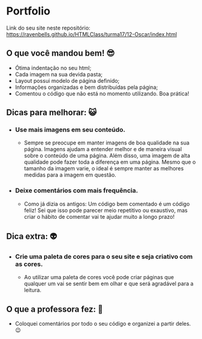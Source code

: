 # Portfolio

Link do seu site neste repositório: https://ravenbells.github.io/HTMLClass/turma17/12-Oscar/index.html

## O que você mandou bem! 😎️

* Ótima indentação no seu html;
* Cada imagem na sua devida pasta;
* Layout possui modelo de página definido;
* Informações organizadas e bem distribuídas pela página;
* Comentou o código que não está no momento utilizando. Boa prática!

## Dicas para melhorar: 😺️

* ### Use mais imagens em seu conteúdo.
	- Sempre se preocupe em manter imagens de boa qualidade na sua página. Imagens ajudam a entender melhor e de maneira visual sobre o conteúdo de uma página. Além disso, uma imagem de alta qualidade pode fazer toda a diferença em uma página. Mesmo que o tamanho da imagem varie, o ideal é sempre manter as melhores medidas para a imagem em questão.
    
* ### Deixe comentários com mais frequência.
    - Como já dizia os antigos: Um código bem comentado é um código feliz! Sei que isso pode parecer meio repetitivo ou exaustivo, mas criar o hábito de comentar vai te ajudar muito a longo prazo!

## Dica extra: 👽️

* ### Crie uma paleta de cores para o seu site e seja criativo com as cores.
    - Ao utilizar uma paleta de cores você pode criar páginas que qualquer um vai se sentir bem em olhar e que será agradável para a leitura.

## O que a professora fez: 🤍️

* Coloquei comentários por todo o seu código e organizei a partir deles. 😉️
